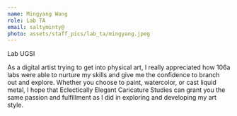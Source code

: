 ```yaml
---
name: Mingyang Wang
role: Lab TA
email: saltyminty@
photo: assets/staff_pics/lab_ta/mingyang.jpeg
---
```


Lab UGSI

As a digital artist trying to get into physical art, I really appreciated how 106a labs were able to nurture my skills and give me the confidence to branch out and explore. Whether you choose to paint, watercolor, or cast liquid metal, I hope that Eclectically Elegant Caricature Studies can grant you the same passion and fulfillment as I did in exploring and developing my art style. 
